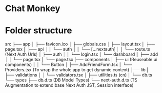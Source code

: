 # Chat Monkey

# Folder structure

src
├── app
│   ├── favicon.ico
│   ├── globals.css
│   ├── layout.tsx
│   ├── page.tsx
│   ├── api
│   │   └── auth
│   │       └── [...nextauth]
│   │           └── route.ts (Next Auth Urls)
│   ├── auth
│   │   └── login.tsx
│   └── dashboard
│       ├── add
│       │   └── page.tsx
│       └── page.tsx
├── components
│   ├── ui (Reuseable ui components)
│   │   └── Button
│   ├── AddFriendForm.tsx
│   └── Providers.tsx (To wrap the whole app to get dynamic context)
├── lib
│   ├── validations
│   │   └── validators.tsx
│   ├── utilities.ts (cn)
│   └── db.ts
└── types
    ├── db.d.ts (DB Model Types)
    └── next-auth.d.ts (TS Augmentation to extend base Next Auth JST, Session interface)